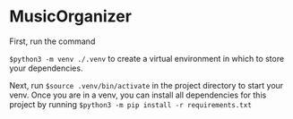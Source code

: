 # MusicOrganizer
First, run the command

`$python3 -m venv ./.venv` to create a virtual environment in which to store your dependencies. 

Next, run `$source .venv/bin/activate` in the project directory to start your venv. Once you are in a venv, you can install all dependencies for this project by running `$python3 -m pip install -r requirements.txt`